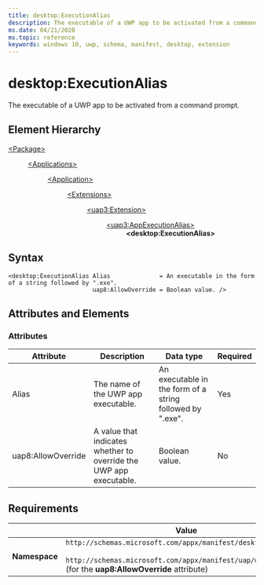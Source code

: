 ```yaml
---
title: desktop:ExecutionAlias
description: The executable of a UWP app to be activated from a command prompt (desktop:ExecutionAlias).
ms.date: 04/21/2020
ms.topic: reference
keywords: windows 10, uwp, schema, manifest, desktop, extension 
---
```


# desktop:ExecutionAlias
The executable of a UWP app to be activated from a command prompt.

## Element Hierarchy
<dl>
<dt><a href="element-package.md">&lt;Package&gt;</a></dt>
<dd>
<dl>
<dt><a href="element-applications.md">&lt;Applications&gt;</a></dt>
<dd>
<dl>
<dt><a href="element-application.md">&lt;Application&gt;</a></dt>
<dd>
<dl>
<dt><a href="element-1-extensions.md">&lt;Extensions&gt;</a></dt>
<dd>
<dl>
<dt><a href="element-uap3-extension-manual.md">&lt;uap3:Extension&gt;</a></dt>
<dd>
<dl>
<dt><a href="element-uap3-appexecutionalias.md">&lt;uap3:AppExecutionAlias&gt;</a></dt>
<dd><b>&lt;desktop:ExecutionAlias&gt;</b></dd>
</dl>
</dd>
</dl>
</dd>
</dl>
</dd>
</dl>
</dd>
</dl>
</dd>
</dl>

## Syntax
```syntax
<desktop:ExecutionAlias Alias              = An executable in the form of a string followed by ".exe".
                        uap8:AllowOverride = Boolean value. />
```

## Attributes and Elements
### Attributes
| Attribute | Description | Data type | Required |
|-----------|-------------|-----------|----------|
| Alias | The name of the UWP app executable. | An executable in the form of a string followed by ".exe". | Yes |
| uap8:AllowOverride | A value that indicates whether to override the UWP app executable. | Boolean value. | No |


## Requirements

|   | Value  |
|--|--|
| **Namespace** | `http://schemas.microsoft.com/appx/manifest/desktop/windows10`</br></br>`http://schemas.microsoft.com/appx/manifest/uap/windows10/8` (for the **uap8:AllowOverride** attribute) |
